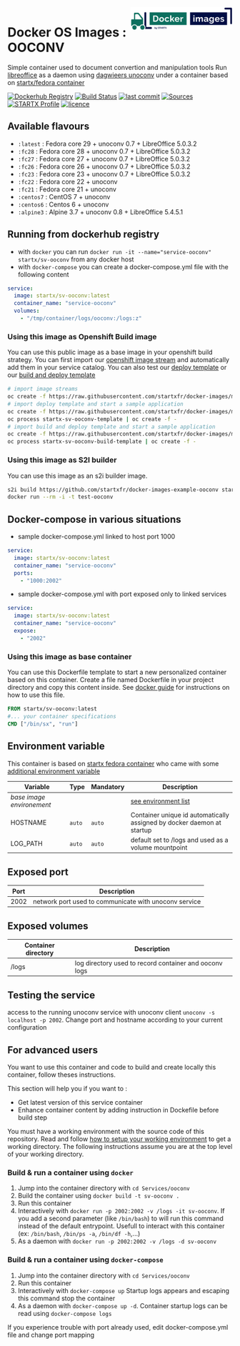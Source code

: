 <img align="right" height="50" src="https://raw.githubusercontent.com/startxfr/docker-images/master/travis/logo.svg?sanitize=true">

# Docker OS Images : OOCONV

Simple container used to document convertion and manipulation tools
Run [libreoffice](https://www.libreoffice.org/) as a daemon using [dagwieers unoconv](https://github.com/dagwieers/unoconv) under a container 
based on [startx/fedora container](https://hub.docker.com/r/startx/fedora)

[![Dockerhub Registry](https://img.shields.io/docker/build/startx/sv-ooconv.svg)](https://hub.docker.com/r/startx/sv-ooconv) [![Build Status](https://travis-ci.org/startxfr/docker-images.svg?branch=master)](https://travis-ci.org/startxfr/docker-images) [![last commit](https://img.shields.io/github/last-commit/startxfr/docker-images.svg)](https://github.com/startxfr/docker-images) [![Sources](https://img.shields.io/badge/startxfr-docker--images-blue.svg)](https://github.com/startxfr/docker-images/tree/master/Services/ooconv/) [![STARTX Profile](https://img.shields.io/badge/provider-startx-green.svg)](https://github.com/startxfr) [![licence](https://img.shields.io/github/license/startxfr/docker-images.svg)](https://github.com/startxfr/docker-images) 

## Available flavours

* `:latest` : Fedora core 29 + unoconv 0.7 + LibreOffice 5.0.3.2
* `:fc28` : Fedora core 28 + unoconv 0.7 + LibreOffice 5.0.3.2
* `:fc27` : Fedora core 27 + unoconv 0.7 + LibreOffice 5.0.3.2
* `:fc26` : Fedora core 26 + unoconv 0.7 + LibreOffice 5.0.3.2
* `:fc23` : Fedora core 23 + unoconv 0.7 + LibreOffice 5.0.3.2
* `:fc22` : Fedora core 22 + unoconv 
* `:fc21` : Fedora core 21 + unoconv 
* `:centos7` : CentOS 7 + unoconv 
* `:centos6` : Centos 6 + unoconv 
* `:alpine3` : Alpine 3.7 + unoconv 0.8 + LibreOffice 5.4.5.1

## Running from dockerhub registry

* with `docker` you can run `docker run -it --name="service-ooconv" startx/sv-ooconv` from any docker host
* with `docker-compose` you can create a docker-compose.yml file with the following content
```YAML
service:
  image: startx/sv-ooconv:latest
  container_name: "service-ooconv"
  volumes:
    - "/tmp/container/logs/ooconv:/logs:z"
```

### Using this image as Openshift Build image

You can use this public image as a base image in your openshift build strategy. You can first import
our [openshift image stream](https://raw.githubusercontent.com/startxfr/docker-images/master/Services/ooconv/openshift-imageStreams.json)
and automatically add them in your service catalog. You can also test our [deploy template](https://raw.githubusercontent.com/startxfr/docker-images/master/Services/ooconv/openshift-template.json)
or our [build and deploy template](https://raw.githubusercontent.com/startxfr/docker-images/master/Services/ooconv/openshift-template-build.json)

```bash
# import image streams
oc create -f https://raw.githubusercontent.com/startxfr/docker-images/master/Services/ooconv/openshift-imageStreams.json
# import deploy template and start a sample application
oc create -f https://raw.githubusercontent.com/startxfr/docker-images/master/Services/ooconv/openshift-template.json
oc process startx-sv-ooconv-template | oc create -f -
# import build and deploy template and start a sample application
oc create -f https://raw.githubusercontent.com/startxfr/docker-images/master/Services/ooconv/openshift-template-build.json
oc process startx-sv-ooconv-build-template | oc create -f -
```

### Using this image as S2I builder

You can use this image as an s2i builder image. 
```bash
s2i build https://github.com/startxfr/docker-images-example-ooconv startx/sv-ooconv test-ooconv
docker run --rm -i -t test-ooconv
```

## Docker-compose in various situations

* sample docker-compose.yml linked to host port 1000
```YAML
service:
  image: startx/sv-ooconv:latest
  container_name: "service-ooconv"
  ports:
    - "1000:2002"
```
* sample docker-compose.yml with port exposed only to linked services
```YAML
service:
  image: startx/sv-ooconv:latest
  container_name: "service-ooconv"
  expose:
    - "2002"
```

### Using this image as base container

You can use this Dockerfile template to start a new personalized container based on this container. Create a file named Dockerfile in your project directory and copy this content inside. See [docker guide](http://docs.docker.com/engine/reference/builder/) for instructions on how to use this file.
```Dockerfile
FROM startx/sv-ooconv:latest
#... your container specifications
CMD ["/bin/sx", "run"]
```

## Environment variable

This container is based on [startx fedora container](https://hub.docker.com/r/startx/fedora) who came with 
some [additional environment variable](https://github.com/startxfr/docker-images/tree/master/OS#environment-variable)

| Variable                  | Type     | Mandatory | Description                                                              |
|---------------------------|----------|-----------|--------------------------------------------------------------------------|
| <i>base image environement</i> |          |           | [see environment list](https://github.com/startxfr/docker-images/tree/master/OS#environment-variable)
| HOSTNAME                  | `auto`   | `auto`    | Container unique id automatically assigned by docker daemon at startup
| LOG_PATH                  | `auto`   | `auto`    | default set to /logs and used as a volume mountpoint

## Exposed port

| Port  | Description                                                              |
|-------|--------------------------------------------------------------------------|
| 2002  | network port used to communicate with unoconv service

## Exposed volumes

| Container directory  | Description                                                              |
|----------------------|--------------------------------------------------------------------------|
| /logs                | log directory used to record container and ooconv logs

## Testing the service

access to the running unoconv service with unoconv client `unoconv -s localhost -p 2002`. Change port and hostname according to your current configuration

## For advanced users

You want to use this container and code to build and create locally this container, follow theses instructions.

This section will help you if you want to :
* Get latest version of this service container
* Enhance container content by adding instruction in Dockefile before build step

You must have a working environment with the source code of this repository. Read and follow [how to setup your working environment](https://github.com/startxfr/docker-images#setup-your-working-environment-mandatory) to get a working directory. The following instructions assume you are at the top level of your working directory.

### Build & run a container using `docker`

1. Jump into the container directory with `cd Services/ooconv`
2. Build the container using `docker build -t sv-ooconv .`
3. Run this container 
  1. Interactively with `docker run -p 2002:2002 -v /logs -it sv-ooconv`. If you add a second parameter (like `/bin/bash`) to will run this command instead of the default entrypoint. Usefull to interact with this container (ex: `/bin/bash`, `/bin/ps -a`, `/bin/df -h`,...) 
  2. As a daemon with `docker run -p 2002:2002 -v /logs -d sv-ooconv`


### Build & run a container using `docker-compose`

1. Jump into the container directory with `cd Services/ooconv`
2. Run this container 
  1. Interactively with `docker-compose up` Startup logs appears and escaping this command stop the container
  2. As a daemon with `docker-compose up -d`. Container startup logs can be read using `docker-compose logs`

If you experience trouble with port already used, edit docker-compose.yml file and change port mapping
